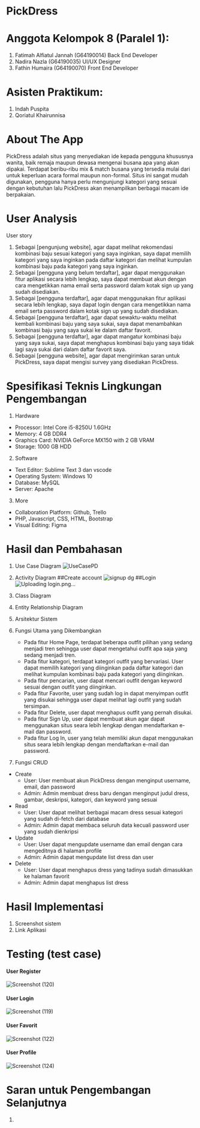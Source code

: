 # PickDress


# Anggota Kelompok 8 (Paralel 1):
1. Fatimah Alfiatul Jannah (G64190014) Back End Developer
2. Nadira Nazla (G64190035) UI/UX Designer
3. Fathin Humaira (G64190070) Front End Developer

# Asisten Praktikum:
1. Indah Puspita
2. Qoriatul Khairunnisa

# About The App
PickDress adalah situs yang menyediakan ide kepada pengguna khususnya wanita, baik remaja maupun dewasa mengenai busana apa yang akan dipakai. Terdapat beribu-ribu mix & match busana yang tersedia mulai dari untuk keperluan acara formal maupun non-formal. Situs ini sangat mudah digunakan, pengguna hanya perlu mengunjungi kategori yang sesuai dengan kebutuhan lalu PickDress akan menampilkan berbagai macam ide berpakaian.

# User Analysis
User story
1. Sebagai [pengunjung website], agar dapat melihat rekomendasi kombinasi baju sesuai kategori yang saya inginkan, saya dapat memilih kategori yang saya inginkan pada daftar kategori dan melihat kumpulan kombinasi baju pada kategori yang saya inginkan.
2. Sebagai [pengguna yang belum terdaftar], agar dapat menggunakan fitur aplikasi secara lebih lengkap, saya dapat membuat akun dengan cara mengetikkan nama email serta password dalam kotak sign up yang sudah disediakan.
3. Sebagai [pengguna terdaftar], agar dapat menggunakan fitur aplikasi secara lebih lengkap, saya dapat login dengan cara mengetikkan nama email serta password dalam kotak sign up yang sudah disediakan.
4. Sebagai [pengguna terdaftar], agar dapat sewaktu-waktu melihat kembali kombinasi baju yang saya sukai, saya dapat menambahkan kombinasi baju yang saya sukai ke dalam daftar favorit.
5. Sebagai [pengguna terdaftar], agar dapat mangatur kombinasi baju yang saya sukai, saya dapat menghapus kombinasi baju yang saya tidak lagi saya sukai dari dalam daftar favorit saya.
6. Sebagai [pengguna website], agar dapat mengirimkan saran untuk PickDress, saya dapat mengisi survey yang disediakan PickDress.

# Spesifikasi Teknis Lingkungan Pengembangan
1. Hardware 
  - Processor: Intel Core i5-8250U 1.6GHz 
  - Memory: 4 GB DDR4 
  - Graphics Card: NVIDIA GeForce MX150 with 2 GB VRAM 
  - Storage: 1000 GB HDD 

2. Software 
  - Text Editor: Sublime Text 3 dan vscode 
  - Operating System: Windows 10 
  - Database: MySQL 
  - Server: Apache 

3. More
  - Collaboration Platform: Github, Trello 
  - PHP, Javascript, CSS, HTML, Bootstrap
  - Visual Editing: Figma

# Hasil dan Pembahasan
1. Use Case Diagram
![UseCasePD](https://user-images.githubusercontent.com/55395896/120894098-ef4dec00-c640-11eb-8a92-375cf8db6241.png)

2. Activity Diagram
##Create account
![signup dg](https://user-images.githubusercontent.com/55395896/120924861-fa1b8600-c6ff-11eb-96c4-f70b76a06c4c.png)
##Login
![Uploading login.png…]()



3. Class Diagram
4. Entity Relationship Diagram
5. Arsitektur Sistem
6. Fungsi Utama yang Dikembangkan
    - Pada fitur Home Page, terdapat beberapa outfit pilihan yang sedang menjadi tren sehingga user dapat mengetahui outfit apa saja yang sedang menjadi tren.
    - Pada fitur kategori, terdapat kategori outfit yang bervariasi. User dapat memilih kategori yang diinginkan pada daftar kategori dan melihat kumpulan kombinasi baju pada kategori yang diinginkan.
    - Pada fitur pencarian, user dapat mencari outfit dengan keyword sesuai dengan outfit yang diinginkan.
    - Pada fitur Favorite, user yang sudah log in dapat menyimpan outfit yang disukai sehingga user dapat melihat lagi outfit yang sudah tersimpan.
    - Pada fitur Delete, user dapat menghapus outfit yang pernah disukai.
    - Pada fitur Sign Up, user dapat membuat akun agar dapat menggunakan situs seara lebih lengkap dengan mendaftarkan e-mail dan password.
    - Pada fitur Log In, user yang telah memiliki akun dapat menggunakan situs seara lebih lengkap dengan mendaftarkan e-mail dan password.
7. Fungsi CRUD
  - Create
    - User: User membuat akun PickDress dengan menginput username, email, dan password
    - Admin: Admin membuat dress baru dengan menginput judul dress, gambar, deskripsi, kategori, dan keyword yang sesuai
  - Read
    - User: User dapat melihat berbagai macam dress sesuai kategori yang sudah di-fetch dari database
    - Admin: Admin dapat membaca seluruh data kecuali password user yang sudah dienkripsi
  - Update
    - User: User dapat mengupdate username dan email dengan cara mengeditnya di halaman profile
    - Admin: Admin dapat mengupdate list dress dan user
  - Delete
    - User: User dapat menghapus dress yang tadinya sudah dimasukkan ke halaman favorit
    - Admin: Admin dapat menghapus list dress

# Hasil Implementasi
1. Screenshot sistem
2. Link Aplikasi

# Testing (test case)
  #### User Register
  ![Screenshot (120)](https://user-images.githubusercontent.com/78713826/120924083-1f0dfa00-c6fc-11eb-9ff5-0496092c08f5.png)
  #### User Login
  ![Screenshot (119)](https://user-images.githubusercontent.com/78713826/120924053-f554d300-c6fb-11eb-82bd-09845a8ff5a2.png)
  #### User Favorit
  ![Screenshot (122)](https://user-images.githubusercontent.com/78713826/120924214-b3785c80-c6fc-11eb-8f28-0fede8fd6a11.png)
  #### User Profile
  ![Screenshot (124)](https://user-images.githubusercontent.com/78713826/120924512-4b2a7a80-c6fe-11eb-8bf4-9b65ea90dc37.png)

  
# Saran untuk Pengembangan Selanjutnya
1. 
